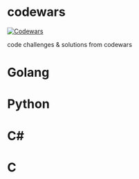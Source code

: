 # codewars

[![Codewars](https://www.codewars.com/users/tarekbadrshalaan/badges/large)](https://www.codewars.com/users/tarekbadrshalaan)

code challenges &amp; solutions from codewars

# Golang
# Python
# C#
# C

